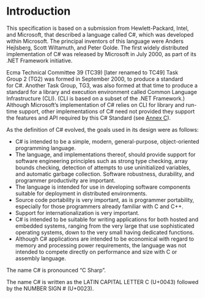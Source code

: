 # Introduction

This specification is based on a submission from Hewlett-Packard, Intel, and Microsoft, that described a language called C#, which was developed within Microsoft. The principal inventors of this language were Anders Hejlsberg, Scott Wiltamuth, and Peter Golde. The first widely distributed implementation of C# was released by Microsoft in July 2000, as part of its .NET Framework initiative.

Ecma Technical Committee 39 (TC39) \[later renamed to TC49\] Task Group 2 (TG2) was formed in September 2000, to produce a standard for C#. Another Task Group, TG3, was also formed at that time to produce a standard for a library and execution environment called Common Language Infrastructure (CLI). (CLI is based on a subset of the .NET Framework.) Although Microsoft’s implementation of C# relies on CLI for library and run-time support, other implementations of C# need not provided they support the features and API required by this C# Standard (see [Annex C](standard-library.md#annex-c-standard-library)).

As the definition of C# evolved, the goals used in its design were as follows:

- C# is intended to be a simple, modern, general-purpose, object-oriented programming language.
- The language, and implementations thereof, should provide support for software engineering principles such as strong type checking, array bounds checking, detection of attempts to use uninitialized variables, and automatic garbage collection. Software robustness, durability, and programmer productivity are important.
- The language is intended for use in developing software components suitable for deployment in distributed environments.
- Source code portability is very important, as is programmer portability, especially for those programmers already familiar with C and C++.
- Support for internationalization is very important.
- C# is intended to be suitable for writing applications for both hosted and embedded systems, ranging from the very large that use sophisticated operating systems, down to the very small having dedicated functions.
- Although C# applications are intended to be economical with regard to memory and processing power requirements, the language was not intended to compete directly on performance and size with C or assembly language.

The name C# is pronounced “C Sharp”.

The name C# is written as the LATIN CAPITAL LETTER C (U+0043) followed by the NUMBER SIGN # (U+0023).

<!--

> Uncomment and update the date before submission to ECMA:

## COPYRIGHT NOTICE

*© 2017 Ecma International*

*This document may be copied, published and distributed to others, and certain derivative works of it may be prepared, copied, published, and distributed, in whole or in part, provided that the above copyright notice and this Copyright License and Disclaimer are included on all such copies and derivative works. The only derivative works that are permissible under this Copyright License and Disclaimer are:*

1. *works which incorporate all or portion of this document for the purpose of providing commentary or explanation (such as an annotated version of the document),*
1. *works which incorporate all or portion of this document for the purpose of incorporating features that provide accessibility,*
1. *translations of this document into languages other than English and into different formats and*
1. *works by making use of this specification in standard conformant products by implementing (e.g. by copy and paste wholly or partly) the functionality therein.*

*However, the content of this document itself may not be modified in any way, including by removing the copyright notice or references to Ecma International, except as required to translate it into languages other than English or into a different format.*

*The official version of an Ecma International document is the English language version on the Ecma International website. In the event of discrepancies between a translated version and the official version, the official version shall govern.*

*The limited permissions granted above are perpetual and will not be revoked by Ecma International or its successors or assigns.*

*This document and the information contained herein is provided on an "AS IS" basis and ECMA INTERNATIONAL DISCLAIMS ALL WARRANTIES, EXPRESS OR IMPLIED, INCLUDING BUT NOT LIMITED TO ANY WARRANTY THAT THE USE OF THE INFORMATION HEREIN WILL NOT INFRINGE ANY OWNERSHIP RIGHTS OR ANY IMPLIED WARRANTIES OF MERCHANTABILITY OR FITNESS FOR A PARTICULAR PURPOSE."*
-->
